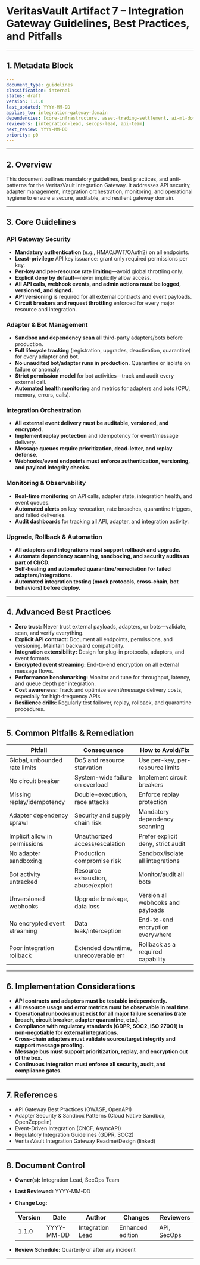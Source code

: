 # VeritasVault Artifact 7 – Integration Gateway Guidelines, Best Practices, and Pitfalls

---

## 1. Metadata Block

```yaml
---
document_type: guidelines
classification: internal
status: draft
version: 1.1.0
last_updated: YYYY-MM-DD
applies_to: integration-gateway-domain
dependencies: [core-infrastructure, asset-trading-settlement, ai-ml-domain]
reviewers: [integration-lead, secops-lead, api-team]
next_review: YYYY-MM-DD
priority: p0
---
```

---

## 2. Overview

This document outlines mandatory guidelines, best practices, and anti-patterns for the VeritasVault Integration Gateway. It addresses API security, adapter management, integration orchestration, monitoring, and operational hygiene to ensure a secure, auditable, and resilient gateway domain.

---

## 3. Core Guidelines

### API Gateway Security

* **Mandatory authentication** (e.g., HMAC/JWT/OAuth2) on all endpoints.
* **Least-privilege** API key issuance: grant only required permissions per key.
* **Per-key and per-resource rate limiting**—avoid global throttling only.
* **Explicit deny by default**—never implicitly allow access.
* **All API calls, webhook events, and admin actions must be logged, versioned, and signed.**
* **API versioning** is required for all external contracts and event payloads.
* **Circuit breakers and request throttling** enforced for every major resource and integration.

### Adapter & Bot Management

* **Sandbox and dependency scan** all third-party adapters/bots before production.
* **Full lifecycle tracking** (registration, upgrades, deactivation, quarantine) for every adapter and bot.
* **No unaudited bot/adapter runs in production.** Quarantine or isolate on failure or anomaly.
* **Strict permission model** for bot activities—track and audit every external call.
* **Automated health monitoring** and metrics for adapters and bots (CPU, memory, errors, calls).

### Integration Orchestration

* **All external event delivery must be auditable, versioned, and encrypted.**
* **Implement replay protection** and idempotency for event/message delivery.
* **Message queues require prioritization, dead-letter, and replay defense.**
* **Webhooks/event endpoints must enforce authentication, versioning, and payload integrity checks.**

### Monitoring & Observability

* **Real-time monitoring** on API calls, adapter state, integration health, and event queues.
* **Automated alerts** on key revocation, rate breaches, quarantine triggers, and failed deliveries.
* **Audit dashboards** for tracking all API, adapter, and integration activity.

### Upgrade, Rollback & Automation

* **All adapters and integrations must support rollback and upgrade.**
* **Automate dependency scanning, sandboxing, and security audits as part of CI/CD.**
* **Self-healing and automated quarantine/remediation for failed adapters/integrations.**
* **Automated integration testing (mock protocols, cross-chain, bot behaviors) before deploy.**

---

## 4. Advanced Best Practices

* **Zero trust:** Never trust external payloads, adapters, or bots—validate, scan, and verify everything.
* **Explicit API contract:** Document all endpoints, permissions, and versioning. Maintain backward compatibility.
* **Integration extensibility:** Design for plug-in protocols, adapters, and event formats.
* **Encrypted event streaming:** End-to-end encryption on all external message flows.
* **Performance benchmarking:** Monitor and tune for throughput, latency, and queue depth per integration.
* **Cost awareness:** Track and optimize event/message delivery costs, especially for high-frequency APIs.
* **Resilience drills:** Regularly test failover, replay, rollback, and quarantine procedures.

---

## 5. Common Pitfalls & Remediation

| Pitfall                       | Consequence                          | How to Avoid/Fix                   |
| ----------------------------- | ------------------------------------ | ---------------------------------- |
| Global, unbounded rate limits | DoS and resource starvation          | Use per-key, per-resource limits   |
| No circuit breaker            | System-wide failure on overload      | Implement circuit breakers         |
| Missing replay/idempotency    | Double-execution, race attacks       | Enforce replay protection          |
| Adapter dependency sprawl     | Security and supply chain risk       | Mandatory dependency scanning      |
| Implicit allow in permissions | Unauthorized access/escalation       | Prefer explicit deny, strict audit |
| No adapter sandboxing         | Production compromise risk           | Sandbox/isolate all integrations   |
| Bot activity untracked        | Resource exhaustion, abuse/exploit   | Monitor/audit all bots             |
| Unversioned webhooks          | Upgrade breakage, data loss          | Version all webhooks and payloads  |
| No encrypted event streaming  | Data leak/interception               | End-to-end encryption everywhere   |
| Poor integration rollback     | Extended downtime, unrecoverable err | Rollback as a required capability  |

---

## 6. Implementation Considerations

* **API contracts and adapters must be testable independently.**
* **All resource usage and error metrics must be observable in real time.**
* **Operational runbooks must exist for all major failure scenarios (rate breach, circuit breaker, adapter quarantine, etc.).**
* **Compliance with regulatory standards (GDPR, SOC2, ISO 27001) is non-negotiable for external integrations.**
* **Cross-chain adapters must validate source/target integrity and support message proofing.**
* **Message bus must support prioritization, replay, and encryption out of the box.**
* **Continuous integration must enforce all security, audit, and compliance gates.**

---

## 7. References

* API Gateway Best Practices (OWASP, OpenAPI)
* Adapter Security & Sandbox Patterns (Cloud Native Sandbox, OpenZeppelin)
* Event-Driven Integration (CNCF, AsyncAPI)
* Regulatory Integration Guidelines (GDPR, SOC2)
* VeritasVault Integration Gateway Readme/Design (linked)

---

## 8. Document Control

* **Owner(s):** Integration Lead, SecOps Team
* **Last Reviewed:** YYYY-MM-DD
* **Change Log:**

  | Version | Date       | Author           | Changes          | Reviewers   |
  | ------- | ---------- | ---------------- | ---------------- | ----------- |
  | 1.1.0   | YYYY-MM-DD | Integration Lead | Enhanced edition | API, SecOps |
* **Review Schedule:** Quarterly or after any incident

---
